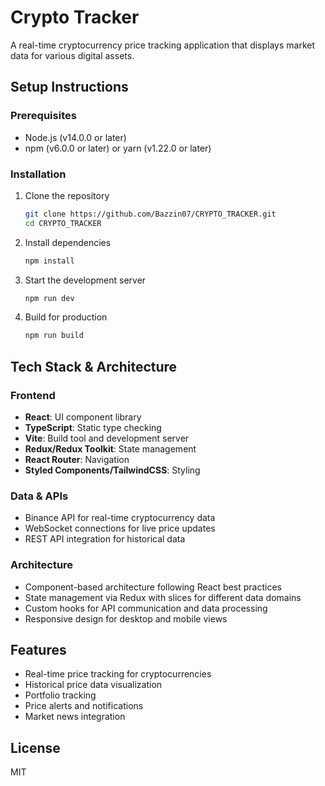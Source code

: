 # Crypto Tracker

A real-time cryptocurrency price tracking application that displays market data for various digital assets.

## Setup Instructions

### Prerequisites
- Node.js (v14.0.0 or later)
- npm (v6.0.0 or later) or yarn (v1.22.0 or later)

### Installation
1. Clone the repository
   ```bash
   git clone https://github.com/Bazzin07/CRYPTO_TRACKER.git
   cd CRYPTO_TRACKER
   ```

2. Install dependencies
   ```bash
   npm install
   ```

3. Start the development server
   ```bash
   npm run dev
   ```

4. Build for production
   ```bash
   npm run build
   ```

## Tech Stack & Architecture

### Frontend
- **React**: UI component library
- **TypeScript**: Static type checking
- **Vite**: Build tool and development server
- **Redux/Redux Toolkit**: State management
- **React Router**: Navigation
- **Styled Components/TailwindCSS**: Styling

### Data & APIs
- Binance API for real-time cryptocurrency data
- WebSocket connections for live price updates
- REST API integration for historical data

### Architecture
- Component-based architecture following React best practices
- State management via Redux with slices for different data domains
- Custom hooks for API communication and data processing
- Responsive design for desktop and mobile views

## Features
- Real-time price tracking for cryptocurrencies
- Historical price data visualization
- Portfolio tracking
- Price alerts and notifications
- Market news integration

## License
MIT
